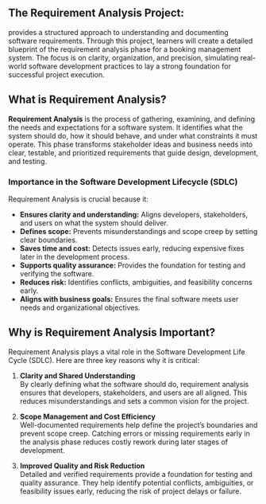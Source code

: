 ## The Requirement Analysis Project:
provides a structured approach to understanding and documenting software requirements. Through this project, learners will create a detailed blueprint of the requirement analysis phase for a booking management system. The focus is on clarity, organization, and precision, simulating real-world software development practices to lay a strong foundation for successful project execution.

## What is Requirement Analysis?

**Requirement Analysis** is the process of gathering, examining, and defining the needs and expectations for a software system. It identifies what the system should do, how it should behave, and under what constraints it must operate. This phase transforms stakeholder ideas and business needs into clear, testable, and prioritized requirements that guide design, development, and testing.

### Importance in the Software Development Lifecycle (SDLC)
Requirement Analysis is crucial because it:

- **Ensures clarity and understanding:** Aligns developers, stakeholders, and users on what the system should deliver.
- **Defines scope:** Prevents misunderstandings and scope creep by setting clear boundaries.
- **Saves time and cost:** Detects issues early, reducing expensive fixes later in the development process.
- **Supports quality assurance:** Provides the foundation for testing and verifying the software.
- **Reduces risk:** Identifies conflicts, ambiguities, and feasibility concerns early.
- **Aligns with business goals:** Ensures the final software meets user needs and organizational objectives.

## Why is Requirement Analysis Important?

Requirement Analysis plays a vital role in the Software Development Life Cycle (SDLC). Here are three key reasons why it is critical:

1. **Clarity and Shared Understanding**  
   By clearly defining what the software should do, requirement analysis ensures that developers, stakeholders, and users are all aligned. This reduces misunderstandings and sets a common vision for the project.

2. **Scope Management and Cost Efficiency**  
   Well-documented requirements help define the project’s boundaries and prevent scope creep. Catching errors or missing requirements early in the analysis phase reduces costly rework during later stages of development.

3. **Improved Quality and Risk Reduction**  
   Detailed and verified requirements provide a foundation for testing and quality assurance. They help identify potential conflicts, ambiguities, or feasibility issues early, reducing the risk of project delays or failure.




